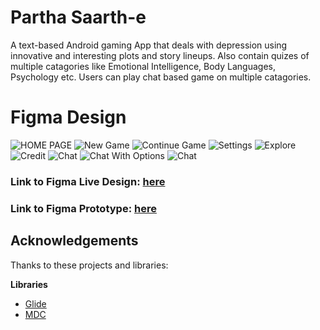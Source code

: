 # Partha Saarth-e
A text-based Android gaming App that deals with depression using innovative and interesting plots and story lineups. Also contain quizes of multiple catagories like Emotional Intelligence, Body Languages, Psychology etc.
Users can play chat based game on multiple catagories.

# Figma Design

![HOME PAGE](https://github.com/PriyabrataNaskar/Partha-Saarth-e/blob/master/screenshots/Home%20Page.svg)
![New Game](https://github.com/PriyabrataNaskar/Partha-Saarth-e/blob/master/screenshots/Chapter%20of%20New%20Game.svg)
![Continue Game](https://github.com/PriyabrataNaskar/Partha-Saarth-e/blob/master/screenshots/Chapter%20of%20Continue%20Game.svg)
![Settings](https://github.com/PriyabrataNaskar/Partha-Saarth-e/blob/master/screenshots/Settings.svg)
![Explore](https://github.com/PriyabrataNaskar/Partha-Saarth-e/blob/master/screenshots/Explore.svg)
![Credit](https://github.com/PriyabrataNaskar/Partha-Saarth-e/blob/master/screenshots/Credit.svg)
![Chat](https://github.com/PriyabrataNaskar/Partha-Saarth-e/blob/master/screenshots/Chat.svg)
![Chat With Options](https://github.com/PriyabrataNaskar/Partha-Saarth-e/blob/master/screenshots/Chat%20Options%20with%20Popup.svg)
![Chat](https://github.com/PriyabrataNaskar/Partha-Saarth-e/blob/master/screenshots/Chat%20after%20option.svg)

### Link to Figma Live Design: [here](https://www.figma.com/file/5WPCnQWxyJ7ew9nq4HIOQR/Toy-Hackathon?node-id=0%3A1)
### Link to Figma Prototype: [here](https://www.figma.com/proto/5WPCnQWxyJ7ew9nq4HIOQR/Toy-Hackathon?node-id=0%3A1&scaling=scale-down)

## Acknowledgements

Thanks to these projects and libraries:

**Libraries**

- [Glide](https://github.com/bumptech/glide)
- [MDC](https://material.io/develop/android/docs/getting-started)
